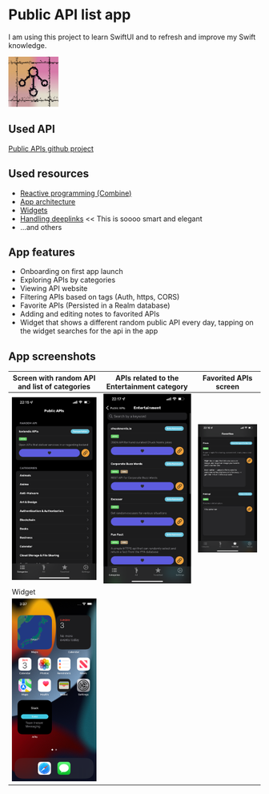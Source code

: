 # Public API list app
I am using this project to learn SwiftUI and to refresh and improve my Swift knowledge.

<img src="/screenshots/icon.png" width="100">  

## Used API
[Public APIs github project](https://github.com/public-apis/public-apis)

## Used resources
* [Reactive programming (Combine)](https://iosapptemplates.com/blog/swiftui/mvvm-combine-swiftui)
* [App architecture](https://heckj.github.io/swiftui-notes/)
* [Widgets](https://useyourloaf.com/blog/widgetkit-for-ios-getting-started/)
* [Handling deeplinks](https://www.donnywals.com/handling-deeplinks-in-ios-14-with-onopenurl/) << This is soooo smart and elegant
* ...and others

## App features
* Onboarding on first app launch
* Exploring APIs by categories
* Viewing API website
* Filtering APIs based on tags (Auth, https, CORS)
* Favorite APIs (Persisted in a Realm database)
* Adding and editing notes to favorited APIs
* Widget that shows a different random public API every day, tapping on the widget searches for the api in the app

## App screenshots

|Screen with random API and list of categories  | APIs related to the Entertainment category  |Favorited APIs screen  |
|----|-----|------|
|<img src="/screenshots/IMG_5932.PNG" width="200">|<img src="/screenshots/IMG_5934.PNG" width="200">|<img src="/screenshots/IMG_5933.PNG" width="200">|
| Widget  |
|<img src="/screenshots/widget.png" width="200">|

